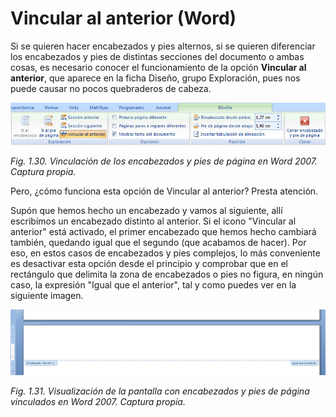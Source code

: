 # Vincular al anterior (Word)

Si se quieren hacer encabezados y pies alternos, si se quieren diferenciar los encabezados y pies de distintas secciones del documento o ambas cosas, es necesario conocer el funcionamiento de la opción **Vincular al anterior**, que aparece en la ficha Diseño, grupo Exploración, pues nos puede causar no pocos quebraderos de cabeza.


![](img/Imagen_22.jpg)


_Fig. 1.30. Vinculación de los encabezados y pies de página en Word 2007. Captura propia._

Pero, ¿cómo funciona esta opción de Vincular al anterior? Presta atención.

Supón que hemos hecho un encabezado y vamos al siguiente, allí escribimos un encabezado distinto al anterior. Si el icono "Vincular al anterior" está activado, el primer encabezado que hemos hecho cambiará también, quedando igual que el segundo (que acabamos de hacer). Por eso, en estos casos de encabezados y pies complejos, lo más conveniente es desactivar esta opción desde el principio y comprobar que en el rectángulo que delimita la zona de encabezados o pies no figura, en ningún caso, la expresión "Igual que el anterior", tal y como puedes ver en la siguiente imagen.


![](img/Imagen_23.jpg)


_Fig. 1.31. Visualización de la pantalla con encabezados y pies de página vinculados en Word 2007. Captura propia._